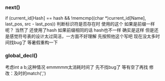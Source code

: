 ### next()
if (current_id[Hash] == hash && !memcmp((char *)current_id[Name], last_pos, src - last_pos))
判断标识符是否存在时 使用的这个 如果是前缀一样呢？
当然了 还使用了hash 如果前缀相同的话 hash也不一样 确实是这样 
但是还是感觉符号表的设计太过简洁，一方面不好理解
先按照他这个写吧 现在没太多时间找bug了 等暑假重构一下
### global_decl()
考虑int a b;这种情况
emmmmm太消耗时间了 先不找bug了 等有空了再找
修改：及时的match(',')